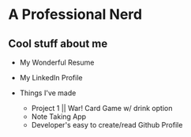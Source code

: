 # A Professional Nerd

## Cool stuff about me

* My Wonderful Resume

* My LinkedIn Profile

* Things I've made
    * Project 1 || War! Card Game w/ drink option
    * Note Taking App
    * Developer's easy to create/read Github Profile